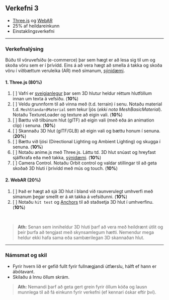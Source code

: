 ## Verkefni 3
- [Three.js](https://github.com/GunnarThorunnarson/FORR3FV05EU/wiki/3D-t%C3%B6lvugraf%C3%ADk) og [WebAR](https://github.com/GunnarThorunnarson/FORR3FV05EU/wiki/Framlengdur-veruleiki-(XR))
- 25% af heildareinkunn
- Einstaklingsverkefni

---

### Verkefnalýsing
Búðu til vöruvefsíðu (e-commerce) þar sem hægt er að lesa sig til um og skoða vöru sem er í þrívídd. Eins á að vera hægt að smella á takka og skoða vöru í víðbættum veruleika (AR) með símanum, [sýnidæmi](https://www.onirix.com/learn-about-ar/e-commerce-3d-viewer/).

#### 1. Three.js (80%)
1. [ ] Vafri er [sveigjanlegur](https://threejs.org/manual/#en/responsive) þar sem 3D hlutur heldur réttum hlutföllum innan um texta á vefsíðu. (**10%**)
1. [ ] Veldu grunnform til að vinna með (t.d. terrain) í senu. Notaðu material t.d. `MeshStandardMaterial` sem tekur ljós (_ekki nota MeshBasicMaterial_). Notaðu TextureLoader og texture að eigin vali. (**10%**) 
1. [ ] Bættu við tilbúnum hlut (glTF) að eigin vali (með eða án animation clip) í senuna. (**10%**) 
1. [ ] Skannaðu 3D hlut (glTF/GLB) að eigin vali og bættu honum í senuna. (**20%**)
1. [ ] Bættu við ljósi (Directional Lighting og Ambient Lighting) og skugga í senuna. (**10%**)
1. [ ] Notaðu anime.js með Three.js. Láttu td. 3D hlut snúast og hreyfast sjálfkrafa eða með takka, [sýnidæmi](https://henryegloff.com/how-to-use-anime-js-with-three-js/). (**10%**)
1. [ ] Camera Control. Notaðu Orbit control og valdar stillingar til að geta skoðað 3D hluti í þrívídd með mús og touch. (**10%**)

#### 2. WebAR (20%)
1. [ ] Það er hægt að sjá 3D hlut í bland við raunverulegt umhverfi með símanum þegar smellt er á `AR` takka á vefsíðunni. (**10%**)
1. [ ] Notaðu `hit test` og [Anchors](https://developers.google.com/ar/develop/anchors) til að staðsetja 3D hlut í umhverfinu. (**10%**)

<br>

> **Ath:** Senan sem inniheldur 3D hluti þarf að vera með heildrænt útlit og þeir þurfa að tengjast með skynsamlegum hætti. Nemendur mega heldur ekki hafa sama eða sambærilegan 3D skannaðan hlut. 

---

### Námsmat og skil
- Fyrir hvern lið er gefið fullt fyrir fullnægjandi útfærslu, hálft ef hann er ábótavant.
- Skilaðu á Innu öllum skrám.
<!-- (líka ljósmynd af skönnuðum hlut) -->

> **Ath:** Nemandi þarf að geta gert grein fyrir öllum kóða og lausn munnlega til að fá einkunn fyrir verkefni (ef kennari óskar eftir því).

<!-- vefslóð sem sýnir 3D hlut. Notaðu Github Pages (notaðu docs möppu sem vefrót) sem hýsir og sýnir 3D hlut (link á raw skrá). -->

<!--
:exclamation: Hýsing á Github <br>
Það þarf að breyta slóð á **glb** ef við viljum láta Github hýsa 3D hlut. Nota þarf _raw_ slóðina á mynd og _master_ í staðinn fyrir _docs_ _https://raw.githubusercontent.com/GunnarThorunnarson/FORR3FV05EU/master/assets/models/Parrot.glb_ sjá [notkun](https://github.com/GunnarThorunnarson/FORR3FV05EU/blob/master/docs/src/World/components/birds/birds.js).
-->
